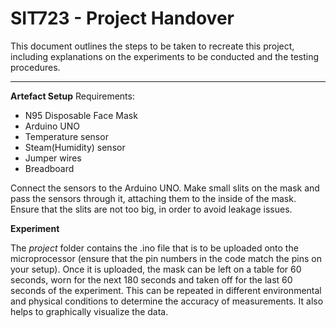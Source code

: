 # SIT723 - Project Handover

This document outlines the steps to be taken to recreate this project, including explanations on the experiments to be conducted and the testing procedures.

****

**Artefact Setup**
Requirements: 
- N95 Disposable Face Mask
- Arduino UNO
- Temperature sensor
- Steam(Humidity) sensor
- Jumper wires
- Breadboard

Connect the sensors to the Arduino UNO. Make small slits on the mask and pass the sensors through it, attaching them to the inside of the mask. Ensure that the slits are not too big, in order to avoid leakage issues.

**Experiment**

The *project* folder contains the .ino file that is to be uploaded onto the microprocessor (ensure that the pin numbers in the code match the pins on your setup). Once it is uploaded, the mask can be left on a table for 60 seconds, worn for the next 180 seconds and taken off for the last 60 seconds of the experiment. This can be repeated in different environmental and physical conditions to determine the accuracy of measurements. It also helps to graphically visualize the data.

